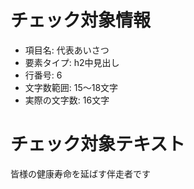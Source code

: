 # チェック対象情報

- 項目名: 代表あいさつ
- 要素タイプ: h2中見出し
- 行番号: 6
- 文字数範囲: 15～18文字
- 実際の文字数: 16文字

# チェック対象テキスト

皆様の健康寿命を延ばす伴走者です
